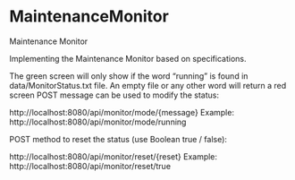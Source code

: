 # MaintenanceMonitor
Maintenance Monitor 

Implementing the Maintenance Monitor based on specifications. 

The green screen will only show if the word “running” is found in data/MonitorStatus.txt file. 
An empty file or any other word will return a red screen
POST message can be used to modify the status:

http://localhost:8080/api/monitor/mode/{message}
Example: http://localhost:8080/api/monitor/mode/running


POST method to reset the status (use Boolean true / false): 

http://localhost:8080/api/monitor/reset/{reset}
Example: http://localhost:8080/api/monitor/reset/true
